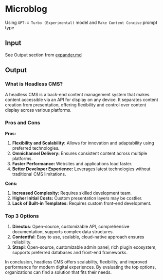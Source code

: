 # Microblog

Using `GPT-4 Turbo (Experimental)` model and `Make Content Concise` prompt type

## Input

See Output section from [expander.md](./expander.md)

## Output

### What is Headless CMS?

A headless CMS is a back-end content management system that makes content accessible via an API for display on any device. It separates content creation from presentation, offering flexibility and control over content display across various platforms.

### Pros and Cons

**Pros:**

1. **Flexibility and Scalability:** Allows for innovation and adaptability using preferred technologies.
2. **Omnichannel Delivery:** Ensures consistent content across multiple platforms.
3. **Faster Performance:** Websites and applications load faster.
4. **Better Developer Experience:** Leverages latest technologies without traditional CMS limitations.

**Cons:**

1. **Increased Complexity:** Requires skilled development team.
2. **Higher Initial Costs:** Custom presentation layers may be costlier.
3. **Lack of Built-in Templates:** Requires custom front-end development.

### Top 3 Options

1. **Directus**: Open-source, customizable API, comprehensive documentation, supports complex data structures.
2. **Contentful**: Easy to use, scalable, cloud-native approach ensures reliability.
3. **Strapi**: Open-source, customizable admin panel, rich plugin ecosystem, supports preferred databases and front-end frameworks.

In conclusion, headless CMS offers scalability, flexibility, and improved performance for modern digital experiences. By evaluating the top options, organizations can find a solution that fits their needs.
